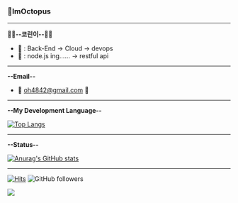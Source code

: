 ### :man:ImOctopus

---
<!--
**oh4842/oh4842** is a ✨ _special_ ✨ repository because its `README.md` (this file) appears on your GitHub profile.

Here are some ideas to get you started:

- 🔭 I’m currently working on ...
- 🌱 I’m currently learning ...
- 👯 I’m looking to collaborate on ...
- 🤔 I’m looking for help with ...
- 💬 Ask me about ...
- 📫 How to reach me: ...
- 😄 Pronouns: ...
- ⚡ Fun fact: ...
-->
**🌱🌱--코린이--🌱🌱**
  - 💬 : Back-End -> Cloud -> devops
  - 💬 : node.js ing...... -> restful api
---
**--Email--**
  - 💬 oh4842@gmail.com 💬
---

**--My Development Language--**

[![Top Langs](https://github-readme-stats.vercel.app/api/top-langs/?username=oh4842&layout=compact)](https://github.com/oh4842/github-readme-stats)

---
**--Status--**

[![Anurag's GitHub stats](https://github-readme-stats.vercel.app/api?username=oh4842)](https://github.com/oh4842/github-readme-stats)

---

[![Hits](https://hits.seeyoufarm.com/api/count/incr/badge.svg?url=https%3A%2F%2Fgithub.com%2Foh4842&count_bg=%2379C83D&title_bg=%23000000&icon=discord.svg&icon_color=%23FFFFFF&title=hits&edge_flat=false)](https://hits.seeyoufarm.com)
![GitHub followers](https://img.shields.io/github/followers/oh4842?style=social)


<a href="[연결할 링크]" target="_blank"><img src="https://img.shields.io/badge/#007396-[컬러 코드]?style=flat-square&logo=[브랜드 이름]&logoColor=white"/></a>
